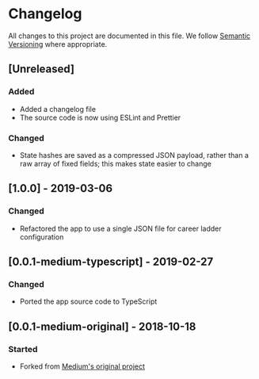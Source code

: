 # Changelog

All changes to this project are documented in this file. We follow [Semantic Versioning](https://semver.org/spec/v2.0.0.html) where appropriate.

## [Unreleased]

### Added

- Added a changelog file
- The source code is now using ESLint and Prettier

### Changed

- State hashes are saved as a compressed JSON payload, rather than a raw array of fixed fields; this makes state easier to change

## [1.0.0] - 2019-03-06

### Changed

- Refactored the app to use a single JSON file for career ladder configuration

## [0.0.1-medium-typescript] - 2019-02-27

### Changed

- Ported the app source code to TypeScript

## [0.0.1-medium-original] - 2018-10-18

### Started

* Forked from [Medium's original project](https://github.com/Medium/snowflake)

